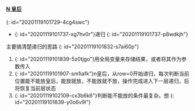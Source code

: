 #### [ N 皇后](https://leetcode-cn.com/problems/n-queens/)
{: id="20201119101729-4cg4swc"}

* {: id="20201119101737-xg7hv0r"}递归
{: id="20201119101737-p8wdkjh"}

主要搞清楚递归的思路
{: id="20201119101832-s7ai60p"}

1. {: id="20201119101839-5z0tjgo"}用全局变量来存储结果，或者将其作为参数传入
2. {: id="20201119101907-sm1iafk"}n皇后，从row=0开始递归，每次判断当前位置能不能放皇后，能放就放，不能放就不放，操作完成进入下一层递归，后将恢复当前层状态
3. {: id="20201119102109-cx3b6k6"}判断能不能放的条件最复杂。想
{: id="20201119101839-y0o6v9l"}
